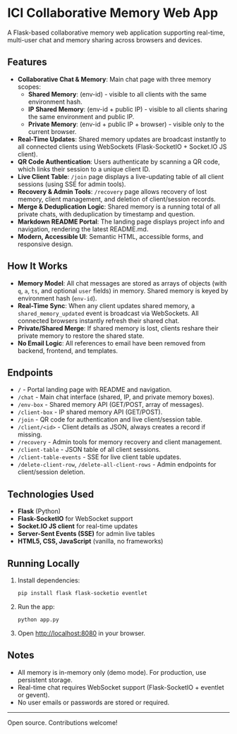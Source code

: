 # ICI Collaborative Memory Web App

A Flask-based collaborative memory web application supporting real-time, multi-user chat and memory sharing across browsers and devices.

## Features

- **Collaborative Chat & Memory**: Main chat page with three memory scopes:
  - **Shared Memory**: (env-id) - visible to all clients with the same environment hash.
  - **IP Shared Memory**: (env-id + public IP) - visible to all clients sharing the same environment and public IP.
  - **Private Memory**: (env-id + public IP + browser) - visible only to the current browser.
- **Real-Time Updates**: Shared memory updates are broadcast instantly to all connected clients using WebSockets (Flask-SocketIO + Socket.IO JS client).
- **QR Code Authentication**: Users authenticate by scanning a QR code, which links their session to a unique client ID.
- **Live Client Table**: `/join` page displays a live-updating table of all client sessions (using SSE for admin tools).
- **Recovery & Admin Tools**: `/recovery` page allows recovery of lost memory, client management, and deletion of client/session records.
- **Merge & Deduplication Logic**: Shared memory is a running total of all private chats, with deduplication by timestamp and question.
- **Markdown README Portal**: The landing page displays project info and navigation, rendering the latest README.md.
- **Modern, Accessible UI**: Semantic HTML, accessible forms, and responsive design.

## How It Works

- **Memory Model**: All chat messages are stored as arrays of objects (with `q`, `a`, `ts`, and optional `user` fields) in memory. Shared memory is keyed by environment hash (`env-id`).
- **Real-Time Sync**: When any client updates shared memory, a `shared_memory_updated` event is broadcast via WebSockets. All connected browsers instantly refresh their shared chat.
- **Private/Shared Merge**: If shared memory is lost, clients reshare their private memory to restore the shared state.
- **No Email Logic**: All references to email have been removed from backend, frontend, and templates.

## Endpoints

- `/` - Portal landing page with README and navigation.
- `/chat` - Main chat interface (shared, IP, and private memory boxes).
- `/env-box` - Shared memory API (GET/POST, array of messages).
- `/client-box` - IP shared memory API (GET/POST).
- `/join` - QR code for authentication and live client/session table.
- `/client/<id>` - Client details as JSON, always creates a record if missing.
- `/recovery` - Admin tools for memory recovery and client management.
- `/client-table` - JSON table of all client sessions.
- `/client-table-events` - SSE for live client table updates.
- `/delete-client-row`, `/delete-all-client-rows` - Admin endpoints for client/session deletion.

## Technologies Used

- **Flask** (Python)
- **Flask-SocketIO** for WebSocket support
- **Socket.IO JS client** for real-time updates
- **Server-Sent Events (SSE)** for admin live tables
- **HTML5, CSS, JavaScript** (vanilla, no frameworks)

## Running Locally

1. Install dependencies:
   ```sh
   pip install flask flask-socketio eventlet
   ```
2. Run the app:
   ```sh
   python app.py
   ```
3. Open [http://localhost:8080](http://localhost:8080) in your browser.

## Notes

- All memory is in-memory only (demo mode). For production, use persistent storage.
- Real-time chat requires WebSocket support (Flask-SocketIO + eventlet or gevent).
- No user emails or passwords are stored or required.

---

Open source. Contributions welcome!
